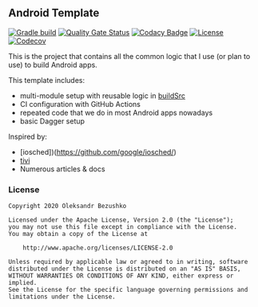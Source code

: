 ## Android Template

[![Gradle build](https://github.com/Insiderser/AndroidTemplate/workflows/Build/badge.svg)](https://github.com/Insiderser/AndroidTemplate/actions?query=branch%3Amaster+workflow%3Abuild)
[![Quality Gate Status](https://sonarcloud.io/api/project_badges/measure?project=Insiderser_AndroidTemplate&metric=alert_status)](https://sonarcloud.io/dashboard?id=Insiderser_AndroidTemplate)
[![Codacy Badge](https://api.codacy.com/project/badge/Grade/041b5a6aaea24bb58766ac38b02263b5)](https://www.codacy.com/manual/Insiderser/AndroidTemplate?utm_source=github.com&amp;utm_medium=referral&amp;utm_content=Insiderser/AndroidTemplate&amp;utm_campaign=Badge_Grade)
[![License](https://img.shields.io/badge/License-Apache%202.0-blue.svg)](https://www.apache.org/licenses/LICENSE-2.0)
[![Codecov](https://codecov.io/gh/Insiderser/AndroidTemplate/branch/master/graph/badge.svg)](https://codecov.io/gh/Insiderser/AndroidTemplate)

This is the project that contains all the common
logic that I use (or plan to use) to build Android apps.

This template includes:

  - multi-module setup with reusable logic in [buildSrc](buildSrc/)
  - CI configuration with GitHub Actions
  - repeated code that we do in most Android apps nowadays
  - basic Dagger setup
  
Inspired by:
  - [iosched])(https://github.com/google/iosched/)
  - [tivi](https://github.com/chrisbanes/tivi)
  - Numerous articles & docs

### License

```
Copyright 2020 Oleksandr Bezushko

Licensed under the Apache License, Version 2.0 (the "License");
you may not use this file except in compliance with the License.
You may obtain a copy of the License at

    http://www.apache.org/licenses/LICENSE-2.0

Unless required by applicable law or agreed to in writing, software
distributed under the License is distributed on an "AS IS" BASIS,
WITHOUT WARRANTIES OR CONDITIONS OF ANY KIND, either express or implied.
See the License for the specific language governing permissions and
limitations under the License.
```
